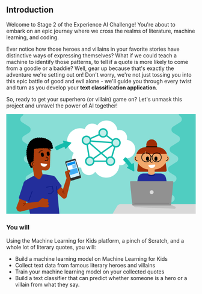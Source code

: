 ## Introduction
Welcome to Stage 2 of the Experience AI Challenge! You're about to embark on an epic journey where we cross the realms of literature, machine learning, and coding.

Ever notice how those heroes and villains in your favorite stories have distinctive ways of expressing themselves? What if we could teach a machine to identify those patterns, to tell if a quote is more likely to come from a goodie or a baddie? Well, gear up because that's exactly the adventure we're setting out on! Don't worry, we're not just tossing you into this epic battle of good and evil alone - we'll guide you through every twist and turn as you develop your **text classification application**. 

So, ready to get your superhero (or villain) game on? Let's unmask this project and unravel the power of AI together!

![screencap of finished hero and villain scratch project](images/banner.png)


### You will

Using the Machine Learning for Kids platform, a pinch of Scratch, and a whole lot of literary quotes, you will:
  + Build a machine learning model on Machine Learning for Kids
  + Collect text data from famous literary heroes and villains
  + Train your machine learning model on your collected quotes
  + Build a text classifier that can predict whether someone is a hero or a villain from what they say.